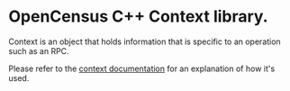 # OpenCensus C++ Context library.

Context is an object that holds information that is specific to an operation
such as an RPC.

Please refer to the [context documentation](context.md) for an
explanation of how it's used.
